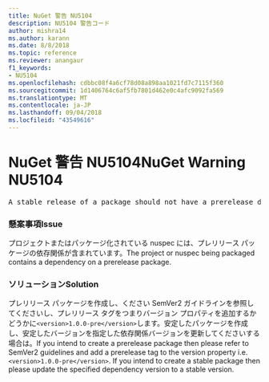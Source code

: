 ```yaml
---
title: NuGet 警告 NU5104
description: NU5104 警告コード
author: mishra14
ms.author: karann
ms.date: 8/8/2018
ms.topic: reference
ms.reviewer: anangaur
f1_keywords:
- NU5104
ms.openlocfilehash: cdbbc08f4a6cf78d08a898aa1021fd7c7115f360
ms.sourcegitcommit: 1d1406764c6af5fb7801d462e0c4afc9092fa569
ms.translationtype: MT
ms.contentlocale: ja-JP
ms.lasthandoff: 09/04/2018
ms.locfileid: "43549616"
---
```

# <a name="nuget-warning-nu5104"></a><span data-ttu-id="f7fa8-103">NuGet 警告 NU5104</span><span class="sxs-lookup"><span data-stu-id="f7fa8-103">NuGet Warning NU5104</span></span>
<pre>A stable release of a package should not have a prerelease dependency. Either modify the version spec of dependency "NuGet.Versioning [4.7.0-preview4.5065, )" or update the version field in the nuspec.</pre>

### <a name="issue"></a><span data-ttu-id="f7fa8-104">懸案事項</span><span class="sxs-lookup"><span data-stu-id="f7fa8-104">Issue</span></span>

<span data-ttu-id="f7fa8-105">プロジェクトまたはパッケージ化されている nuspec には、プレリリース パッケージの依存関係が含まれています。</span><span class="sxs-lookup"><span data-stu-id="f7fa8-105">The project or nuspec being packaged contains a dependency on a prerelease package.</span></span>


### <a name="solution"></a><span data-ttu-id="f7fa8-106">ソリューション</span><span class="sxs-lookup"><span data-stu-id="f7fa8-106">Solution</span></span>

<span data-ttu-id="f7fa8-107">プレリリース パッケージを作成し、ください SemVer2 ガイドラインを参照してくださいし、プレリリース タグをつまりバージョン プロパティを追加するかどうかに`<version>1.0.0-pre</version>`します。安定したパッケージを作成し、安定したバージョンを指定した依存関係バージョンを更新してくださいする場合は。</span><span class="sxs-lookup"><span data-stu-id="f7fa8-107">If you intend to create a prerelease package then please refer to SemVer2 guidelines and add a prerelease tag to the version property i.e. `<version>1.0.0-pre</version>`. If you intend to create a stable package then please update the specified dependency version to a stable version.</span></span>

